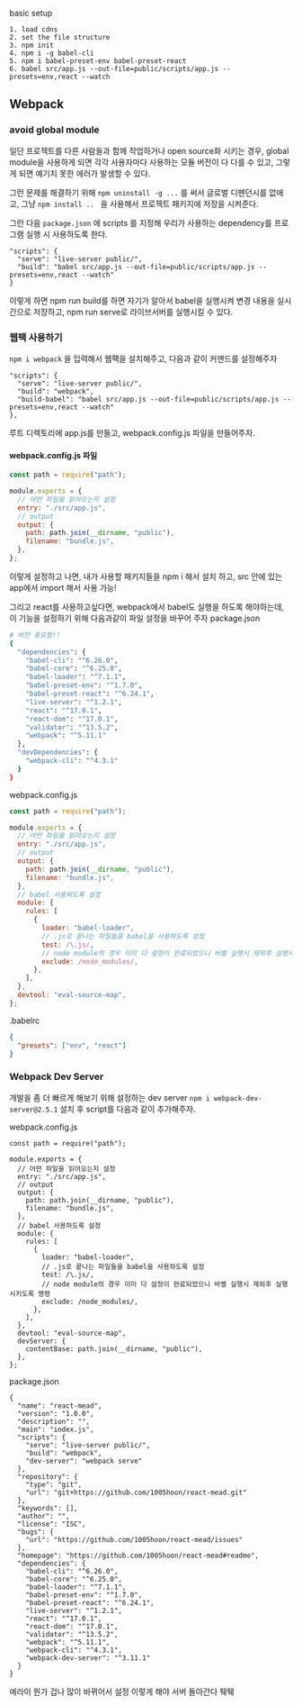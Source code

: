 basic setup

```
1. load cdns
2. set the file structure
3. npm init
4. npm i -g babel-cli
5. npm i babel-preset-env babel-preset-react
6. babel src/app.js --out-file=public/scripts/app.js --presets=env,react --watch

```

## Webpack

### avoid global module

일단 프로젝트를 다른 사람들과 함께 작업하거나 open source화 시키는 경우, global module을 사용하게 되면 각각 사용자마다 사용하는 모듈 버전이 다 다를 수 있고, 그렇게 되면 예기치 못한 에러가 발생할 수 있다.

그런 문제를 해결하기 위해 `npm uninstall -g ...` 를 써서 글로벌 디펜던시를 없애고, 그냥 `npm install .. ` 을 사용해서 프로젝트 패키지에 저장을 시켜준다.

그런 다음 `package.json` 에 scripts 를 지정해 우리가 사용하는 dependency를 프로그램 실행 시 사용하도록 한다.

```
"scripts": {
  "serve": "live-server public/",
  "build": "babel src/app.js --out-file=public/scripts/app.js --presets=env,react --watch"
}
```

이렇게 하면 npm run build를 하면 자기가 알아서 babel을 실행시켜 변경 내용을 실시간으로 저장하고, npm run serve로 라이브서버를 실행시킬 수 있다.

### 웹팩 사용하기

`npm i webpack` 을 입력해서 웹팩을 설치해주고, 다음과 같이 커맨드를 설정해주자

```
"scripts": {
  "serve": "live-server public/",
  "build": "webpack",
  "build-babel": "babel src/app.js --out-file=public/scripts/app.js --presets=env,react --watch"
},
```

루트 디렉토리에 app.js를 만들고, webpack.config.js 파일을 만들어주자.

#### webpack.config.js 파일

<!-- entry와 output을 지정해주어야 함 -->

```javascript
const path = require("path");

module.exports = {
  // 어떤 파일을 읽어오는지 설정
  entry: "./src/app.js",
  // output
  output: {
    path: path.join(__dirname, "public"),
    filename: "bundle.js",
  },
};
```

이렇게 설정하고 나면, 내가 사용할 패키지들을 npm i 해서 설치 하고, src 안에 있는 app에서 import 해서 사용 가능!

그리고 react를 사용하고싶다면, webpack에서 babel도 실행을 하도록 해야하는데, 이 기능을 설정하기 위해 다음과같이 파일 설정을 바꾸어 주자
package.json

```bash
# 버전 중요함!!
{
  "dependencies": {
    "babel-cli": "^6.26.0",
    "babel-core": "^6.25.0",
    "babel-loader": "^7.1.1",
    "babel-preset-env": "^1.7.0",
    "babel-preset-react": "^6.24.1",
    "live-server": "^1.2.1",
    "react": "^17.0.1",
    "react-dom": "^17.0.1",
    "validator": "^13.5.2",
    "webpack": "^5.11.1"
  },
  "devDependencies": {
    "webpack-cli": "^4.3.1"
  }
}
```

webpack.config.js

```javascript
const path = require("path");

module.exports = {
  // 어떤 파일을 읽어오는지 설정
  entry: "./src/app.js",
  // output
  output: {
    path: path.join(__dirname, "public"),
    filename: "bundle.js",
  },
  // babel 사용하도록 설정
  module: {
    rules: [
      {
        loader: "babel-loader",
        // .js로 끝나는 파일들을 babel을 사용하도록 설정
        test: /\.js/,
        // node module의 경우 이미 다 설정이 완료되었으니 바벨 실행시 제외후 실행시키도록 명령
        exclude: /node_modules/,
      },
    ],
  },
  devtool: "eval-source-map",
};
```

.babelrc

```json
{
  "presets": ["env", "react"]
}
```

### Webpack Dev Server

개발을 좀 더 빠르게 해보기 위해 설정하는 dev server
`npm i webpack-dev-server@2.5.1` 설치 후 script를 다음과 같이 추가해주자.

webpack.config.js

```
const path = require("path");

module.exports = {
  // 어떤 파일을 읽어오는지 설정
  entry: "./src/app.js",
  // output
  output: {
    path: path.join(__dirname, "public"),
    filename: "bundle.js",
  },
  // babel 사용하도록 설정
  module: {
    rules: [
      {
        loader: "babel-loader",
        // .js로 끝나는 파일들을 babel을 사용하도록 설정
        test: /\.js/,
        // node module의 경우 이미 다 설정이 완료되었으니 바벨 실행시 제외후 실행시키도록 명령
        exclude: /node_modules/,
      },
    ],
  },
  devtool: "eval-source-map",
  devServer: {
    contentBase: path.join(__dirname, "public"),
  },
};

```

package.json

```
{
  "name": "react-mead",
  "version": "1.0.0",
  "description": "",
  "main": "index.js",
  "scripts": {
    "serve": "live-server public/",
    "build": "webpack",
    "dev-server": "webpack serve"
  },
  "repository": {
    "type": "git",
    "url": "git+https://github.com/1005hoon/react-mead.git"
  },
  "keywords": [],
  "author": "",
  "license": "ISC",
  "bugs": {
    "url": "https://github.com/1005hoon/react-mead/issues"
  },
  "homepage": "https://github.com/1005hoon/react-mead#readme",
  "dependencies": {
    "babel-cli": "^6.26.0",
    "babel-core": "^6.25.0",
    "babel-loader": "^7.1.1",
    "babel-preset-env": "^1.7.0",
    "babel-preset-react": "^6.24.1",
    "live-server": "^1.2.1",
    "react": "^17.0.1",
    "react-dom": "^17.0.1",
    "validator": "^13.5.2",
    "webpack": "^5.11.1",
    "webpack-cli": "^4.3.1",
    "webpack-dev-server": "^3.11.1"
  }
}

```

에라이 뭔가 겁나 많이 바뀌어서 설정 이렇게 해야 서버 돌아간다
퉤퉤
